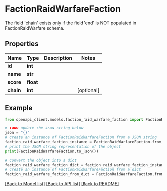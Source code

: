 # FactionRaidWarfareFaction

The field 'chain' exists only if the field 'end' is NOT populated in FactionRaidWarfare schema.

## Properties

Name | Type | Description | Notes
------------ | ------------- | ------------- | -------------
**id** | **int** |  | 
**name** | **str** |  | 
**score** | **float** |  | 
**chain** | **int** |  | [optional] 

## Example

```python
from openapi_client.models.faction_raid_warfare_faction import FactionRaidWarfareFaction

# TODO update the JSON string below
json = "{}"
# create an instance of FactionRaidWarfareFaction from a JSON string
faction_raid_warfare_faction_instance = FactionRaidWarfareFaction.from_json(json)
# print the JSON string representation of the object
print(FactionRaidWarfareFaction.to_json())

# convert the object into a dict
faction_raid_warfare_faction_dict = faction_raid_warfare_faction_instance.to_dict()
# create an instance of FactionRaidWarfareFaction from a dict
faction_raid_warfare_faction_from_dict = FactionRaidWarfareFaction.from_dict(faction_raid_warfare_faction_dict)
```
[[Back to Model list]](../README.md#documentation-for-models) [[Back to API list]](../README.md#documentation-for-api-endpoints) [[Back to README]](../README.md)


